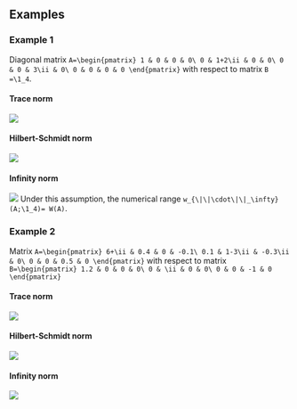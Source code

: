 ## Examples

### Example 1

Diagonal matrix `A=\begin{pmatrix} 1 & 0 & 0 & 0\ 0 & 1+2\ii & 0 & 0\ 0
& 0 & 3\ii & 0\ 0 & 0 & 0 & 0 \end{pmatrix}` with respect to matrix `B
=\1_4`.

#### Trace norm

![](/numerical-range/generalizations/nr_diagonal_id_trace.gif)

#### Hilbert-Schmidt norm

![](/numerical-range/generalizations/nr_diagonal_id_hs.gif)

#### Infinity norm

![](/numerical-range/generalizations/nr_diagonal_id_inf.gif) Under this
assumption, the numerical range `w_{\|\|\cdot\|\|_\infty}(A;\1_4)=
W(A)`.

### Example 2

Matrix `A=\begin{pmatrix} 6+\ii & 0.4 & 0 & -0.1\ 0.1 & 1-3\ii & -0.3\ii
& 0\ 0 & 0 & 0.5 & 0 \end{pmatrix}` with respect to matrix
`B=\begin{pmatrix} 1.2 & 0 & 0 & 0\ 0 & \ii & 0 & 0\ 0 & 0 & -1 & 0
\end{pmatrix}`

#### Trace norm

![](/numerical-range/generalizations/nr_rectangular_trace.gif)

#### Hilbert-Schmidt norm

![](/numerical-range/generalizations/nr_rectangular_hs.gif)

#### Infinity norm

![](/numerical-range/generalizations/nr_rectangular_inf.gif)

